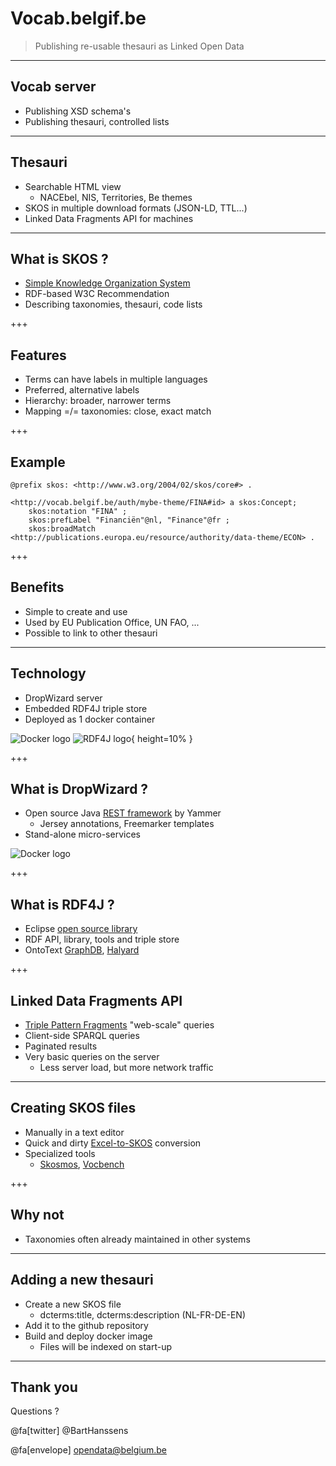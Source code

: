 # Vocab.belgif.be


> Publishing re-usable thesauri as Linked Open Data

---

## Vocab server

- Publishing XSD schema's
- Publishing thesauri, controlled lists

---

## Thesauri

- Searchable HTML view
  - NACEbel, NIS, Territories, Be themes
- SKOS in multiple download formats (JSON-LD, TTL...)
- Linked Data Fragments API for machines

---
## What is SKOS ?

- [Simple Knowledge Organization System](https://www.w3.org/2004/02/skos/)
- RDF-based W3C Recommendation
- Describing taxonomies, thesauri, code lists

+++

## Features

- Terms can have labels in multiple languages
- Preferred, alternative labels
- Hierarchy: broader, narrower terms
- Mapping =/= taxonomies: close, exact match

+++

## Example

```
@prefix skos: <http://www.w3.org/2004/02/skos/core#> .

<http://vocab.belgif.be/auth/mybe-theme/FINA#id> a skos:Concept;
    skos:notation "FINA" ;
    skos:prefLabel "Financiën"@nl, "Finance"@fr ;
    skos:broadMatch <http://publications.europa.eu/resource/authority/data-theme/ECON> .

```

+++

## Benefits

- Simple to create and use
- Used by EU Publication Office, UN FAO, ...
- Possible to link to other thesauri

---

## Technology

- DropWizard server
- Embedded RDF4J triple store
- Deployed as 1 docker container

![Docker logo](https://www.docker.com/sites/default/files/vertical.png?height=10%)
![RDF4J logo](http://rdf4j.org/wp-content/uploads/2016/04/rdf4j-logo-orange-114.png){ height=10% }

+++

## What is DropWizard ?

- Open source Java [REST framework](http://www.dropwizard.io) by Yammer
  - Jersey annotations, Freemarker templates
- Stand-alone micro-services

![Docker logo](https://www.docker.com/sites/default/files/vertical.png)

+++

## What is RDF4J ?

- Eclipse [open source library](http://rdf4j.org/)
- RDF API, library, tools and triple store
- OntoText [GraphDB](https://ontotext.com/products/graphdb/), 
[Halyard](https://github.com/Merck/Halyard)

+++

## Linked Data Fragments API

- [Triple Pattern Fragments](http://linkeddatafragments.org/) "web-scale" queries
- Client-side SPARQL queries
- Paginated results
- Very basic queries on the server
  - Less server load, but more network traffic

---

## Creating SKOS files

- Manually in a text editor
- Quick and dirty [Excel-to-SKOS](https://github.com/Fedict/lod-skosifier) conversion
- Specialized tools
  - [Skosmos](http://skosmos.org/), [Vocbench](http://vocbench.uniroma2.it/)

+++

## Why not

- Taxonomies often already maintained in other systems

---

## Adding a new thesauri

- Create a new SKOS file
  - dcterms:title, dcterms:description (NL-FR-DE-EN)
- Add it to the github repository
- Build and deploy docker image
  - Files will be indexed on start-up

---

## Thank you

Questions ? 

@fa[twitter] @BartHanssens

@fa[envelope] [opendata@belgium.be](mailto:opendata@belgium.be)
